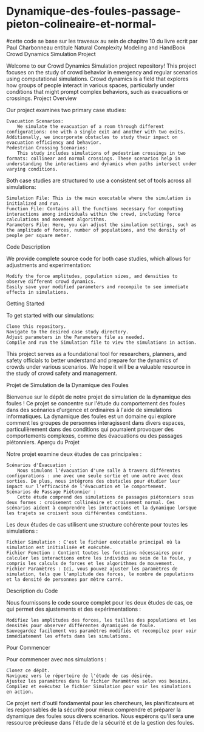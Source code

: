 # Dynamique-des-foules-passage-pieton-colineaire-et-normal-
#cette code se base sur les traveaux au sein de chapitre 10 du livre ecrit par Paul Charbonneau entitule Natural Complexity Modeling and HandBook 
Crowd Dynamics Simulation Project

Welcome to our Crowd Dynamics Simulation project repository! This project focuses on the study of crowd behavior in emergency and regular scenarios using computational simulations. Crowd dynamics is a field that explores how groups of people interact in various spaces, particularly under conditions that might prompt complex behaviors, such as evacuations or crossings.
Project Overview

Our project examines two primary case studies:

    Evacuation Scenarios:
        We simulate the evacuation of a room through different configurations: one with a single exit and another with two exits. Additionally, we incorporate obstacles to study their impact on evacuation efficiency and behavior.
    Pedestrian Crossing Scenarios:
        This study includes simulations of pedestrian crossings in two formats: collinear and normal crossings. These scenarios help in understanding the interactions and dynamics when paths intersect under varying conditions.

Both case studies are structured to use a consistent set of tools across all simulations:

    Simulation File: This is the main executable where the simulation is initialized and run.
    Function File: Contains all the functions necessary for computing interactions among individuals within the crowd, including force calculations and movement algorithms.
    Parameters File: Here, you can adjust the simulation settings, such as the amplitude of forces, number of populations, and the density of people per square meter.

Code Description

We provide complete source code for both case studies, which allows for adjustments and experimentation:

    Modify the force amplitudes, population sizes, and densities to observe different crowd dynamics.
    Easily save your modified parameters and recompile to see immediate effects in simulations.

Getting Started

To get started with our simulations:

    Clone this repository.
    Navigate to the desired case study directory.
    Adjust parameters in the Parameters file as needed.
    Compile and run the Simulation file to view the simulations in action.

This project serves as a foundational tool for researchers, planners, and safety officials to better understand and prepare for the dynamics of crowds under various scenarios. We hope it will be a valuable resource in the study of crowd safety and management.


Projet de Simulation de la Dynamique des Foules

Bienvenue sur le dépôt de notre projet de simulation de la dynamique des foules ! Ce projet se concentre sur l'étude du comportement des foules dans des scénarios d'urgence et ordinaires à l'aide de simulations informatiques. La dynamique des foules est un domaine qui explore comment les groupes de personnes interagissent dans divers espaces, particulièrement dans des conditions qui pourraient provoquer des comportements complexes, comme des évacuations ou des passages piétonniers.
Aperçu du Projet

Notre projet examine deux études de cas principales :

    Scénarios d'Évacuation :
        Nous simulons l'évacuation d'une salle à travers différentes configurations : une avec une seule sortie et une autre avec deux sorties. De plus, nous intégrons des obstacles pour étudier leur impact sur l'efficacité de l'évacuation et le comportement.
    Scénarios de Passage Piétonnier :
        Cette étude comprend des simulations de passages piétonniers sous deux formes : croisement collinéaire et croisement normal. Ces scénarios aident à comprendre les interactions et la dynamique lorsque les trajets se croisent sous différentes conditions.

Les deux études de cas utilisent une structure cohérente pour toutes les simulations :

    Fichier Simulation : C'est le fichier exécutable principal où la simulation est initialisée et exécutée.
    Fichier Fonction : Contient toutes les fonctions nécessaires pour calculer les interactions entre les individus au sein de la foule, y compris les calculs de forces et les algorithmes de mouvement.
    Fichier Paramètres : Ici, vous pouvez ajuster les paramètres de simulation, tels que l'amplitude des forces, le nombre de populations et la densité de personnes par mètre carré.

Description du Code

Nous fournissons le code source complet pour les deux études de cas, ce qui permet des ajustements et des expérimentations :

    Modifiez les amplitudes des forces, les tailles des populations et les densités pour observer différentes dynamiques de foule.
    Sauvegardez facilement vos paramètres modifiés et recompilez pour voir immédiatement les effets dans les simulations.

Pour Commencer

Pour commencer avec nos simulations :

    Clonez ce dépôt.
    Naviguez vers le répertoire de l'étude de cas désirée.
    Ajustez les paramètres dans le fichier Paramètres selon vos besoins.
    Compilez et exécutez le fichier Simulation pour voir les simulations en action.

Ce projet sert d'outil fondamental pour les chercheurs, les planificateurs et les responsables de la sécurité pour mieux comprendre et préparer la dynamique des foules sous divers scénarios. Nous espérons qu'il sera une ressource précieuse dans l'étude de la sécurité et de la gestion des foules.



